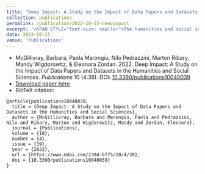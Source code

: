 ```yaml
---
title: "Deep Impact: A Study on the Impact of Data Papers and Datasets in the Humanities and Social Sciences"
collection: publications
permalink: /publication/2022-10-15-deepimpact
excerpt: '<SPAN STYLE="font-size: smaller">The humanities and social sciences (HSS) have recently witnessed an exponential growth in data-driven research. In response, attention has been afforded to datasets and accompanying data papers as outputs of the research and dissemination ecosystem. In 2015, two data journals dedicated to HSS disciplines appeared in this landscape: Journal of Open Humanities Data (JOHD) and Research Data Journal for the Humanities and Social Sciences (RDJ). In this paper, we analyse the state of the art in the landscape of data journals in HSS using JOHD and RDJ as exemplars by measuring performance and the deep impact of data-driven projects, including metrics (citation count; Altmetrics, views, downloads, tweets) of data papers in relation to associated research papers and the reuse of associated datasets. Our findings indicate: that data papers are published following the deposit of datasets in a repository and usually following research articles; that data papers have a positive impact on both the metrics of research papers associated with them and on data reuse; and that Twitter hashtags targeted at specific research campaigns can lead to increases in data papers’ views and downloads. HSS data papers improve the visibility of datasets they describe, support accompanying research articles, and add to transparency and the open research agenda.</SPAN>'
date: 2022-10-15
venue: 'Publications'
---
```

<ul class="fa-ul">
 <li><i class="fa-li fa fa-quote-left"></i> 
 McGillivray, Barbara, Paola Marongiu, Nilo Pedrazzini, Marton Ribary, Mandy Wigdorowitz, & Eleonora Zordan. 2022. Deep Impact: A Study on the Impact of Data Papers and Datasets in the Humanities and Social Sciences. <i>Publications</i> 10 (4:39). DOI: <a href="https://doi.org/10.3390/publications10040039">10.3390/publications10040039</a></li>
 <li><i class="fa-li fa fa-download"></i><a href="https://www.mdpi.com/2304-6775/10/4/39/pdf?version=1665830163">Download paper here</a></li>
 <li><i class="fa-li fa fa-quote-right"></i>BibTeX citation:</li>
</ul>

```
@article{publications10040039,
  title = {Deep Impact: A Study on the Impact of Data Papers and Datasets in the Humanities and Social Sciences},
  author = {McGillivray, Barbara and Marongiu, Paola and Pedrazzini, Nilo and Ribary, Marton and Wigdorowitz, Mandy and Zordan, Eleonora},
  journal = {Publications},
  volume = {10},
  number = {4},
  issue = {39},
  year = {2022},
  url = {https://www.mdpi.com/2304-6775/10/4/39},
  doi = {10.3390/publications10040039}
}
```